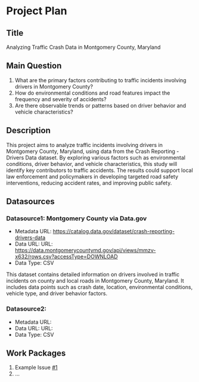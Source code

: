 # Project Plan

## Title
<!-- Give your project a short title. -->
Analyzing Traffic Crash Data in Montgomery County, Maryland

## Main Question

<!-- Think about one main question you want to answer based on the data. -->
1. What are the primary factors contributing to traffic incidents involving drivers in Montgomery County?
2. How do environmental conditions and road features impact the frequency and severity of accidents?
3. Are there observable trends or patterns based on driver behavior and vehicle characteristics?

## Description

<!-- Describe your data science project in max. 200 words. Consider writing about why and how you attempt it. -->
This project aims to analyze traffic incidents involving drivers in Montgomery County, Maryland, using data from the Crash Reporting - Drivers Data dataset. By exploring various factors such as environmental conditions, driver behavior, and vehicle characteristics, this study will identify key contributors to traffic accidents. The results could support local law enforcement and policymakers in developing targeted road safety interventions, reducing accident rates, and improving public safety.

## Datasources

<!-- Describe each datasources you plan to use in a section. Use the prefic "DatasourceX" where X is the id of the datasource. -->

### Datasource1: Montgomery County via Data.gov
* Metadata URL: https://catalog.data.gov/dataset/crash-reporting-drivers-data
* Data URL: URL: https://data.montgomerycountymd.gov/api/views/mmzv-x632/rows.csv?accessType=DOWNLOAD
* Data Type: CSV

This dataset contains detailed information on drivers involved in traffic incidents on county and local roads in Montgomery County, Maryland. It includes data points such as crash date, location, environmental conditions, vehicle type, and driver behavior factors.

### Datasource2: 
* Metadata URL: 
* Data URL: URL: 
* Data Type: CSV

## Work Packages

<!-- List of work packages ordered sequentially, each pointing to an issue with more details. -->

1. Example Issue [#1][i1]
2. ...

[i1]: https://github.com/jvalue/made-template/issues/1
